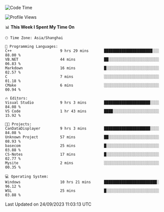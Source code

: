 <!--START_SECTION:waka-->
![Code Time](http://img.shields.io/badge/Code%20Time-1%2C262%20hrs%204%20mins-blue)

![Profile Views](http://img.shields.io/badge/Profile%20Views-3-blue)

📊 **This Week I Spent My Time On** 

```text
🕑︎ Time Zone: Asia/Shanghai

💬 Programming Languages: 
C++                      9 hrs 29 mins       ██████████████████████░░░   88.00 % 
VB.NET                   44 mins             ██░░░░░░░░░░░░░░░░░░░░░░░   06.83 % 
Markdown                 16 mins             █░░░░░░░░░░░░░░░░░░░░░░░░   02.57 % 
C                        7 mins              ░░░░░░░░░░░░░░░░░░░░░░░░░   01.18 % 
CMake                    6 mins              ░░░░░░░░░░░░░░░░░░░░░░░░░   00.94 % 

🔥 Editors: 
Visual Studio            9 hrs 3 mins        █████████████████████░░░░   84.08 % 
VS Code                  1 hr 43 mins        ████░░░░░░░░░░░░░░░░░░░░░   15.92 % 

🐱‍💻 Projects: 
CanDataDisplayer         9 hrs 3 mins        █████████████████████░░░░   84.08 % 
Unknown Project          57 mins             ██░░░░░░░░░░░░░░░░░░░░░░░   08.93 % 
basecom                  25 mins             █░░░░░░░░░░░░░░░░░░░░░░░░   03.88 % 
CS-Notes                 17 mins             █░░░░░░░░░░░░░░░░░░░░░░░░   02.77 % 
Mysite                   2 mins              ░░░░░░░░░░░░░░░░░░░░░░░░░   00.35 % 

💻 Operating System: 
Windows                  10 hrs 21 mins      ████████████████████████░   96.12 % 
WSL                      25 mins             █░░░░░░░░░░░░░░░░░░░░░░░░   03.88 % 
```


 Last Updated on 24/09/2023 11:03:13 UTC
<!--END_SECTION:waka-->